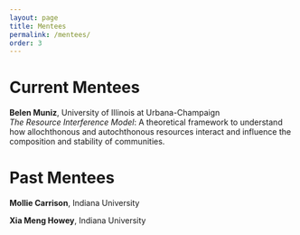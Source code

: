 ```yaml
---
layout: page
title: Mentees
permalink: /mentees/
order: 3
---
```


# Current Mentees

**Belen Muniz**, University of Illinois at Urbana-Champaign<br>
*The Resource Interference Model*: A theoretical framework to understand how allochthonous and autochthonous resources interact and influence the composition and stability of communities.

# Past Mentees

**Mollie Carrison**, Indiana University


**Xia Meng Howey**, Indiana University
